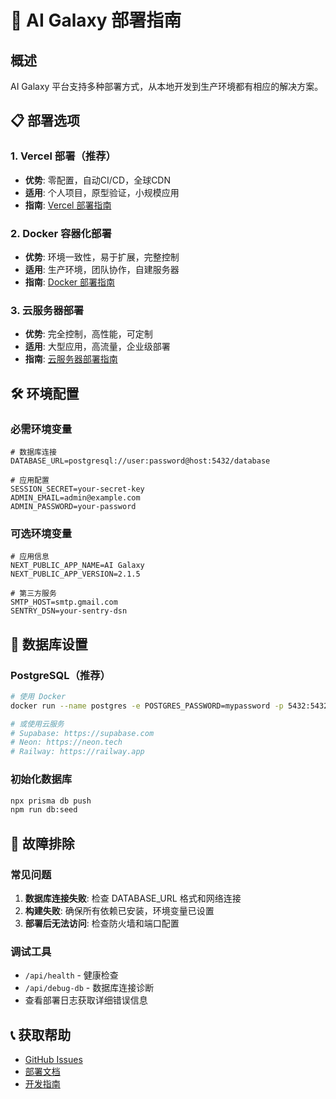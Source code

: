 # 🚀 AI Galaxy 部署指南

## 概述

AI Galaxy 平台支持多种部署方式，从本地开发到生产环境都有相应的解决方案。

## 📋 部署选项

### 1. Vercel 部署（推荐）
- **优势**: 零配置，自动CI/CD，全球CDN
- **适用**: 个人项目，原型验证，小规模应用
- **指南**: [Vercel 部署指南](./vercel.md)

### 2. Docker 容器化部署
- **优势**: 环境一致性，易于扩展，完整控制
- **适用**: 生产环境，团队协作，自建服务器
- **指南**: [Docker 部署指南](./docker.md)

### 3. 云服务器部署
- **优势**: 完全控制，高性能，可定制
- **适用**: 大型应用，高流量，企业级部署
- **指南**: [云服务器部署指南](./server.md)

## 🛠️ 环境配置

### 必需环境变量
```env
# 数据库连接
DATABASE_URL=postgresql://user:password@host:5432/database

# 应用配置
SESSION_SECRET=your-secret-key
ADMIN_EMAIL=admin@example.com
ADMIN_PASSWORD=your-password
```

### 可选环境变量
```env
# 应用信息
NEXT_PUBLIC_APP_NAME=AI Galaxy
NEXT_PUBLIC_APP_VERSION=2.1.5

# 第三方服务
SMTP_HOST=smtp.gmail.com
SENTRY_DSN=your-sentry-dsn
```

## 🔧 数据库设置

### PostgreSQL（推荐）
```bash
# 使用 Docker
docker run --name postgres -e POSTGRES_PASSWORD=mypassword -p 5432:5432 -d postgres:15

# 或使用云服务
# Supabase: https://supabase.com
# Neon: https://neon.tech
# Railway: https://railway.app
```

### 初始化数据库
```bash
npx prisma db push
npm run db:seed
```

## 🚨 故障排除

### 常见问题
1. **数据库连接失败**: 检查 DATABASE_URL 格式和网络连接
2. **构建失败**: 确保所有依赖已安装，环境变量已设置
3. **部署后无法访问**: 检查防火墙和端口配置

### 调试工具
- `/api/health` - 健康检查
- `/api/debug-db` - 数据库连接诊断
- 查看部署日志获取详细错误信息

## 📞 获取帮助

- [GitHub Issues](https://github.com/Xaiver03/AIgalaxy/issues)
- [部署文档](../README.md)
- [开发指南](../DEVELOPMENT.md)
